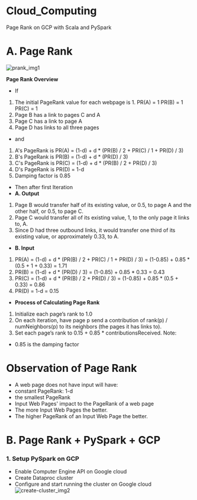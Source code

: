 # Cloud_Computing
Page Rank on GCP with Scala and PySpark
# A. Page Rank
![prank_img1](https://user-images.githubusercontent.com/81246356/200151934-0bad9be0-a16b-4672-9790-779552f96fdb.jpg)

**Page Rank Overview**
- If
1. The initial PageRank value for each webpage is 1.
PR(A) = 1
PR(B) = 1
PR(C) = 1
2. Page B has a link to pages C and A
3. Page C has a link to page A
4. Page D has links to all three pages
- and
1. A's PageRank is
PR(A) = (1-d) + d * (PR(B) / 2 + PR(C) / 1 + PR(D) / 3)
2. B's PageRank is
PR(B) = (1-d) + d * (PR(D) / 3)
3. C's PageRank is
PR(C) = (1-d) + d * (PR(B) / 2 + PR(D) / 3)
4. D's PageRank is
PR(D) = 1-d
5. Damping factor is 0.85

- Then after first Iteration
- **A. Output**
1. Page B would transfer half of its existing value, or 0.5, to page A and the other half, or 0.5, to page C.
2. Page C would transfer all of its existing value, 1, to the only page it links to, A.
3. Since D had three outbound links, it would transfer one third of its existing value, or approximately 0.33, to A.
- **B. Input**
1. PR(A)
= (1-d) + d * (PR(B) / 2 + PR(C) / 1 + PR(D) / 3)
= (1-0.85) + 0.85 * (0.5 + 1 + 0.33)
= 1.71
2. PR(B)
= (1-d) + d * (PR(D) / 3)
= (1-0.85) + 0.85 * 0.33
= 0.43
3. PR(C)
= (1-d) + d * (PR(B) / 2 + PR(D) / 3)
= (1-0.85) + 0.85 * (0.5 + 0.33)
= 0.86
4. PR(D)
= 1-d
= 0.15
- **Process of Calculating Page Rank**
1. Initialize each page’s rank to 1.0
2. On each iteration, have page p send a contribution of rank(p) / numNeighbors(p) to its neighbors (the pages it has links to).
3. Set each page’s rank to 0.15 + 0.85 * contributionsReceived.
Note:
- 0.85 is the damping factor
# **Observation of Page Rank**
- A web page does not have input will have:
- constant PageRank: 1-d
- the smallest PageRank
- Input Web Pages' impact to the PageRank of a web page
- The more Input Web Pages the better.
- The higher PageRank of an Input Web Page the better.
# **B. Page Rank + PySpark + GCP**
### 1. **Setup PySpark on GCP**
- Enable Computer Engine API on Google cloud
- Create Dataproc cluster
- Configure and start running the cluster on Google cloud
![create-cluster_img2](https://user-images.githubusercontent.com/81246356/200157646-ff80b7b0-1e53-4928-878c-9e596fe4c3f9.jpg)



